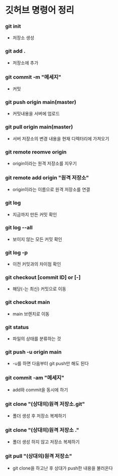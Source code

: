 # 깃허브 명령어 정리

### git init

- 저장소 생성

### git add .

- 저장소에 추가

### git commit -m "메세지"

- 커밋

### git push origin main(master)

- 커밋내용을 서버에 업로드

### git pull origin main(master)

- 서버 저장소의 변경 내용을 현재 디렉터리에 가져오기

### git remote reomve origin

- origin이라는 원격 저장소를 지우기

### git remote add origin "원격 저장소"

- origin이라는 이름으로 원격 저장소를 연결

### git log

- 지금까지 만든 커밋 확인

### git log --all

- 보이지 않는 모든 커밋 확인

### git log -p

- 이전 커밋과의 차이점 확인

### git checkout [commit ID] or [-]

- 해당(-는 최신) 커밋으로 이동

### git checkout main

- main 브렌치로 이동

### git status

- 파일의 상태를 분류하는 것

### git push -u origin main

- -u를 하면 다음부터 git push만 해도 된다

### git commit -am "메세지"

- add와 commit을 동시에 하기

### git clone "(상대의)원격 저장소.git"

- 폴더 생성 후 저장소 복제하기

### git clone "(상대의)원격 저장소 ."

- 폴더 생성 하지 않고 저장소 복제하기

### git pull "(상대의)원격 저장소"

- git clone을 하고난 후 상대가 push한 내용을 불러온다
